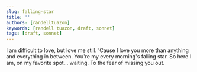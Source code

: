 ```yaml
---
slug: falling-star
title: ''
authors: [randelltuazon]
keywords: [randell tuazon, draft, sonnet]
tags: [draft, sonnet]
---
```


I am difficult to love, but love me still.
'Cause I love you more than anything and everything in between.
You're my every morning's falling star.
So here I am, on my favorite spot... waiting.
To the fear of missing you out.
